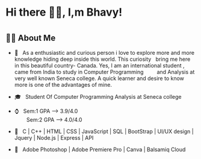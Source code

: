 ### <h1>Hi there 👋🏽, I,m Bhavy!<h1>


<h2> 👦🏽 About Me </h2>

- 🤩 &nbsp; As a enthusiastic and curious  person i love to explore more and more knowledge hiding deep inside this world. This curiosity  &nbsp;&nbsp;bring  me here in this beautiful country- Canada. Yes, I am an international student , came from India to study in Computer Programming &nbsp;&nbsp;&nbsp;&nbsp;&nbsp;&nbsp;&nbsp;&nbsp;and Analysis  at very well known Seneca college.  A quick learner and desire to know more is one of the advantages of mine. 

- 🎓 &nbsp; Student Of Computer Programming Analysis at Seneca college
- ⌚ &nbsp; Sem:1 GPA --> 3.9/4.0 <br>
  &nbsp;&nbsp;&nbsp;&nbsp;&nbsp;&nbsp;&nbsp; Sem:2 GPA --> 4.0/4.0 
- 🌱 &nbsp; C | C++ | HTML |  CSS |  JavaScript |  SQL | BootStrap | UI/UX design |   Jquery | Node.js | Express | API
-  📸 &nbsp; Adobe Photoshop | Adobe Premiere Pro | Canva | Balsamiq Cloud


